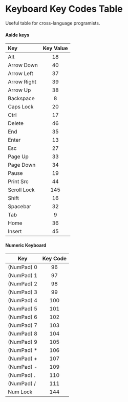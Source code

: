 # Keyboard Key Codes Table

Useful table for cross-language programists.

#### Aside keys

| Key | Key Value |
|:---|:---:|
|Alt|18|
|Arrow Down|40|
|Arrow Left|37|
|Arrow Right|39|
|Arrow Up|38|
|Backspace|8|
|Caps Lock|20|
|Ctrl|17|
|Delete|46|
|End|35|
|Enter|13|
|Esc|27|
|Page Up|33|
|Page Down|34|
|Pause|19|
|Print Src|44|
|Scroll Lock|145|
|Shift|16|
|Spacebar|32|
|Tab|9|
|Home|36|
|Insert|45|

#### Numeric Keyboard

|Key|Key Code|
|---|:---:|
|(NumPad) 0| 96|
|(NumPad) 1| 97|
|(NumPad) 2| 98|
|(NumPad) 3| 99|
|(NumPad) 4| 100|
|(NumPad) 5| 101|
|(NumPad) 6| 102|
|(NumPad) 7| 103|
|(NumPad) 8| 104|
|(NumPad) 9| 105|
|(NumPad) *| 106|
|(NumPad) +| 107|
|(NumPad) -| 109|
|(NumPad) .| 110|
|(NumPad) /| 111|
|Num Lock|144|

